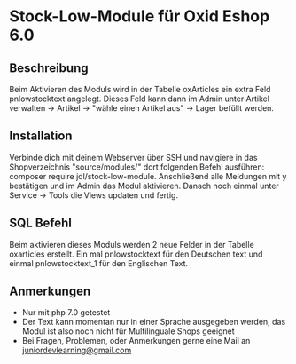 # Stock-Low-Module für Oxid Eshop 6.0

## Beschreibung
Beim Aktivieren des Moduls wird in der Tabelle oxArticles ein extra Feld pnlowstocktext angelegt. Dieses Feld kann dann im Admin unter Artikel verwalten -> Artikel -> "wähle einen Artikel aus" -> Lager befüllt werden.


## Installation

Verbinde dich mit deinem Webserver über SSH und navigiere in das Shopverzeichnis "source/modules/" dort folgenden Befehl ausführen: composer require jdl/stock-low-module. 
Anschließend alle Meldungen mit y bestätigen und im Admin das Modul aktivieren. Danach noch einmal unter Service -> Tools die Views updaten und fertig.


## SQL Befehl
Beim aktivieren dieses Moduls werden 2 neue Felder in der Tabelle oxarticles erstellt. Ein mal pnlowstocktext für den Deutschen text und einmal pnlowstocktext_1 für den Englischen Text.


## Anmerkungen
- Nur mit php 7.0 getestet
- Der Text kann momentan nur in einer Sprache ausgegeben werden, das Modul ist also noch nicht für Multilinguale Shops geeignet
- Bei Fragen, Problemen, oder Anmerkungen gerne eine Mail an juniordevlearning@gmail.com


